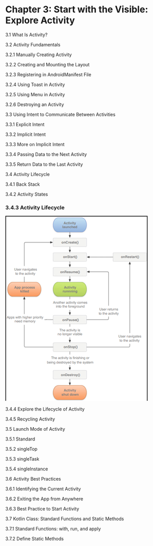 
# Chapter 3: Start with the Visible: Explore Activity

3.1 What Is Activity?

3.2 Activity Fundamentals

3.2.1 Manually Creating Activity

3.2.2 Creating and Mounting the Layout

3.2.3 Registering in AndroidManifest File

3.2.4 Using Toast in Activity

3.2.5 Using Menu in Activity

3.2.6 Destroying an Activity


3.3 Using Intent to Communicate Between Activities

3.3.1 Explicit Intent

3.3.2 Implicit Intent

3.3.3 More on Implicit Intent

3.3.4 Passing Data to the Next Activity

3.3.5 Return Data to the Last Activity


3.4 Activity Lifecycle

3.4.1 Back Stack

3.4.2 Activity States

### 3.4.3 Activity Lifecycle

![](../../../../attachments/android/android-activity-lc.png)


3.4.4 Explore the Lifecycle of Activity

3.4.5 Recycling Activity

3.5 Launch Mode of Activity

3.5.1 Standard

3.5.2 singleTop

3.5.3 singleTask

3.5.4 singleInstance


3.6 Activity Best Practices

3.6.1 Identifying the Current Activity

3.6.2 Exiting the App from Anywhere

3.6.3 Best Practice to Start Activity


3.7 Kotlin Class: Standard Functions and Static Methods

3.7.1 Standard Functions: with, run, and apply

3.7.2 Define Static Methods